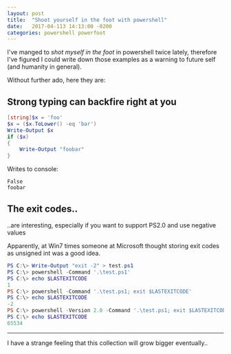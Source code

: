 ```yaml
---
layout: post
title:  "Shoot yourself in the foot with powershell"
date:   2017-04-113 14:13:00 -0200
categories: powershell powerfoot
---
```


I've manged to *shot myself in the foot* in powershell twice lately, therefore I've figured I could write down those examples as a warning to future self (and humanity in general).

Without further ado, here they are:

## Strong typing can backfire right at you

```powershell
[string]$x = 'foo'
$x = ($x.ToLower() -eq 'bar')
Write-Output $x
if ($x)
{
    Write-Output "foobar"
}
```

Writes to console:
```
False
foobar
```

## The exit codes..

..are interesting, especially if you want to support PS2.0 and use negative values

Apparently, at Win7 times someone at Microsoft thought storing exit codes as unsigned int was a good idea.

```powershell
PS C:\> Write-Output "exit -2" > test.ps1
PS C:\> powershell -Command '.\test.ps1'
PS C:\> echo $LASTEXITCODE
1
PS C:\> powershell -Command '.\test.ps1; exit $LASTEXITCODE'
PS C:\> echo $LASTEXITCODE
-2
PS C:\> powershell -Version 2.0 -Command '.\test.ps1; exit $LASTEXITCODE'
PS C:\> echo $LASTEXITCODE
65534
```

***

I have a strange feeling that this collection will grow bigger eventually..
